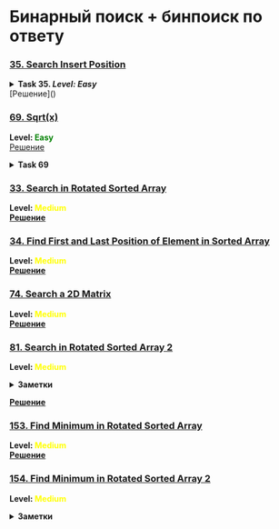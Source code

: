 # Бинарный поиск + бинпоиск по ответу
### [35. Search Insert Position](https://leetcode.com/problems/search-insert-position/description/)
<details><summary> <b>Task 35. <i>Level: Easy</i></b> </summary>
Given a sorted array of distinct integers and a target value, return the index if the target is found. If not, return the index where it would be if it were inserted in order.

You must write an algorithm with O(log n) runtime complexity.
Example 1:

    Input: nums = [1,3,5,6], target = 5
    Output: 2
Example 2:

    Input: nums = [1,3,5,6], target = 2
    Output: 1
Example 3:

    Input: nums = [1,3,5,6], target = 7
    Output: 4

Constraints:

    1 <= nums.length <= 10^4  
    -10^4 <= nums[i] <= 10^4  
    nums contains distinct values sorted in ascending order.  
    -10^4 <= target <= 10^4
</details>
[Решение]()

### [69. Sqrt(x)](https://leetcode.com/problems/sqrtx/description/)
**Level: <span style="color:green">Easy</span>**  
[Решение]()
<details><summary><b>Task 69<b></summary>
Given a non-negative integer x, return the square root of x rounded down to the nearest integer. The returned integer should be non-negative as well.

You must not use any built-in exponent function or operator.

For example, do not use pow(x, 0.5) in c++ or x ** 0.5 in python.  

Example 1:

    Input: x = 4
    Output: 2
    Explanation: The square root of 4 is 2, so we return 2.
Example 2:

    Input: x = 8
    Output: 2
    Explanation: The square root of 8 is 2.82842..., and since we round it down to the nearest integer, 2 is returned.
Constraints:
    0 <= x <= 23^1 - 1
</details>

### [33. Search in Rotated Sorted Array](https://leetcode.com/problems/search-in-rotated-sorted-array/description/)
**Level: <span style="color:yellow">Medium</span>**  
[Решение]()

### [34. Find First and Last Position of Element in Sorted Array](https://leetcode.com/problems/find-first-and-last-position-of-element-in-sorted-array/description/)  
**Level: <span style="color:yellow">Medium</span>**  
[Решение]()

### [74. Search a 2D Matrix](https://leetcode.com/problems/search-a-2d-matrix/description/)
**Level: <span style="color:yellow">Medium</span>**  
[Решение]()

### [81. Search in Rotated Sorted Array 2](https://leetcode.com/problems/search-in-rotated-sorted-array-ii/)
**Level: <span style="color:yellow">Medium</span>**  
<details><summary>Заметки</summary>
Так как в массиве могут храниться повторяющиеся элементы, чтобы найты pivot index нам все равно придется пройтись по всему массиву, что приведет к сложности решения O(n). Например массив [1,1,1,1,1,1,1,4,1,1,1,1] - мы никак не сможем обработать с помощью бин поиска
</details>  

[Решение]()

### [153. Find Minimum in Rotated Sorted Array](https://leetcode.com/problems/find-minimum-in-rotated-sorted-array/description/)
**Level: <span style="color:yellow">Medium</span>**  
[Решение]()

### [154. Find Minimum in Rotated Sorted Array 2](https://leetcode.com/problems/find-minimum-in-rotated-sorted-array-ii/description/)
**Level: <span style="color:yellow">Medium</span>**  
<details><summary>Заметки</summary>
Ассимтотически сложность останется O(n), т.к. из-за того, что элементы повторяются нельзя пологаться на бинпоиск, в пример приведу массивы: [1,1,2,1,1], [1,2,3,1,1,1,1] и т.д. Но можно немного выиграть времени, если будем идти двумя указателями слева и справа к середине, т.е. на каждой итерации делаем l++, r--, но опять же повторюсь, ассимптотика здесь остается прежней - O(n).
</details>